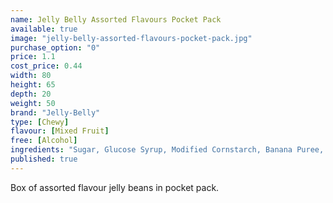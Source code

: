 ```yaml
---
name: Jelly Belly Assorted Flavours Pocket Pack
available: true
image: "jelly-belly-assorted-flavours-pocket-pack.jpg"
purchase_option: "0"
price: 1.1
cost_price: 0.44
width: 80
height: 65
depth: 20
weight: 50
brand: "Jelly-Belly"
type: [Chewy]
flavour: [Mixed Fruit]
free: [Alcohol]
ingredients: "Sugar, Glucose Syrup, Modified Cornstarch, Banana Puree, Blueberry Puree, Pear Juice Concentrate, Natural and Artificial Flavourings, Acidity Regulators (E296, E325, E330), Lemon Puree, Coconut, Tangerine Juice Concentrate, Glazing Agents (E901, E903, E904), Watermelon Juice Concentrate, Colours (E100, E102 [Tartrazine], E110, E129, E132, E133, E150D, E171), Apple Juice Concentrate, Cherry Juice Concentrate, Ascorbic Acid, Tapioca Dextrin"
published: true
---
```

Box of assorted flavour jelly beans in pocket pack.